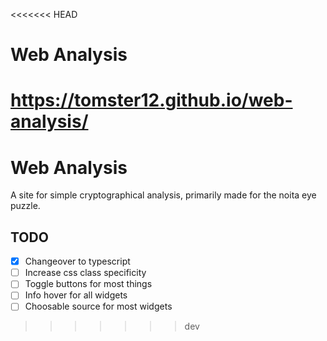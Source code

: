 <<<<<<< HEAD
# Web Analysis

https://tomster12.github.io/web-analysis/
=======
# Web Analysis

A site for simple cryptographical analysis, primarily made for the noita eye puzzle.

## TODO

- [x] Changeover to typescript
- [ ] Increase css class specificity
- [ ] Toggle buttons for most things
- [ ] Info hover for all widgets
- [ ] Choosable source for most widgets
>>>>>>> dev
